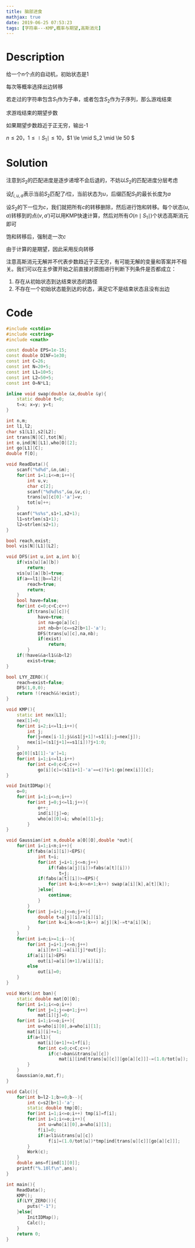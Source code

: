 ```yaml
---
title: 脑部进食
mathjax: true
date: 2019-06-25 07:53:23
tags: [字符串---KMP,概率与期望,高斯消元]
---
```


# Description

给一个$n$个点的自动机，初始状态是1

每次等概率选择出边转移

若走过的字符串包含$S_1$作为子串，或者包含$S_2$作为子序列，那么游戏结束

求游戏结束的期望步数

如果期望步数趋近于正无穷，输出-1

$n \le 20$，$1 \le \mid S_1 \mid \le 10$，$1 \le \mid S_2 \mid \le 50 $

<!-- more -->

# Solution

注意到$S_2$的匹配进度是逐步递增不会后退的，不妨以$S_2$的匹配进度分层考虑

设$f_{i,u,a}$表示当前$S_2$匹配了$i$位，当前状态为$u$，后缀匹配$S_1$的最长长度为$a$

设$S_2$的下一位为$c$，我们就把所有$c$的转移删除，然后进行饱和转移。每个状态$(u,a)$转移到的点$(v,a')$可以用KMP快速计算，然后对所有$O(n\mid S_1\mid)$个状态高斯消元即可

饱和转移后，强制走一次$c$

由于计算的是期望，因此采用反向转移

注意高斯消元无解并不代表步数趋近于正无穷，有可能无解的变量和答案并不相关。我们可以在主步骤开始之前直接对原图进行判断下列条件是否都成立：

1. 存在从初始状态到达结束状态的路径
2. 不存在一个初始状态能到达的状态，满足它不是结束状态且没有出边

# Code

```c++
#include <cstdio>
#include <cstring>
#include <cmath>

const double EPS=1e-15;
const double DINF=1e30;
const int C=26;
const int N=20+5;
const int L1=10+5;
const int L2=50+5;
const int O=N*L1;

inline void swap(double &x,double &y){
	static double t=0;
	t=x; x=y; y=t;
}

int n,m;
int l1,l2;
char s1[L1],s2[L2];
int trans[N][C],tot[N];
int o,ind[N][L1],who[O][2];
int go[L1][C];
double f[O];

void ReadData(){
	scanf("%d%d",&n,&m);
	for(int i=1;i<=m;i++){
		int u,v;
		char c[2];
		scanf("%d%d%s",&u,&v,c);
		trans[u][c[0]-'a']=v;
		tot[u]++;
	}
	scanf("%s%s",s1+1,s2+1);
	l1=strlen(s1+1);
	l2=strlen(s2+1);
}

bool reach,exist;
bool vis[N][L1][L2];

void DFS(int u,int a,int b){
	if(vis[u][a][b])
		return;
	vis[u][a][b]=true;
	if(a==l1||b==l2){
		reach=true;
		return;
	}
	bool have=false;
	for(int c=0;c<C;c++)
		if(trans[u][c]){
			have=true;
			int na=go[a][c];
			int nb=b+(c==s2[b+1]-'a');
			DFS(trans[u][c],na,nb);
			if(exist)
				return;
		}
	if(!have&&a<l1&&b<l2)
		exist=true;
}

bool LYY_ZERO(){
	reach=exist=false;
	DFS(1,0,0);
	return !(reach&&!exist);
}

void KMP(){
	static int nex[L1];
	nex[1]=0;
	for(int i=2;i<=l1;i++){
		int j;
		for(j=nex[i-1];j&&s1[j+1]!=s1[i];j=nex[j]);
		nex[i]=(s1[j+1]==s1[i])?j+1:0;
	}
	go[0][s1[1]-'a']=1;
	for(int i=1;i<=l1;i++)
		for(int c=0;c<C;c++)
			go[i][c]=(s1[i+1]-'a'==c)?i+1:go[nex[i]][c];
}

void InitIDMap(){
	o=0;
	for(int i=1;i<=n;i++)
		for(int j=0;j<=l1;j++){
			o++;
			ind[i][j]=o;
			who[o][0]=i; who[o][1]=j;
		}
}

void Gaussian(int n,double a[O][O],double *out){
    for(int i=1;i<n;i++){
        if(fabs(a[i][i])<EPS){
            int t=i;
            for(int j=i+1;j<=n;j++)
                if(fabs(a[j][i])>fabs(a[t][i]))
                    t=j;
            if(fabs(a[t][i])>=EPS){
                for(int k=i;k<=n+1;k++) swap(a[i][k],a[t][k]);
            }else{
                continue;
            }
        }
        for(int j=i+1;j<=n;j++){
            double t=a[j][i]/a[i][i];
            for(int k=i;k<=n+1;k++) a[j][k]-=t*a[i][k];
        }
    }
    for(int i=n;i>=1;i--){
        for(int j=i+1;j<=n;j++)
            a[i][n+1]-=a[i][j]*out[j];
        if(a[i][i]>EPS)
            out[i]=a[i][n+1]/a[i][i];
        else
			out[i]=0;
    }
}

void Work(int ban){
	static double mat[O][O];
	for(int i=1;i<=o;i++)
		for(int j=1;j<=o+1;j++)
			mat[i][j]=0;
	for(int i=1;i<=o;i++){
		int u=who[i][0],a=who[i][1];
		mat[i][i]+=1;
		if(a<l1){
			mat[i][o+1]+=1+f[i];
			for(int c=0;c<C;c++)
				if(c!=ban&&trans[u][c])
					mat[i][ind[trans[u][c]][go[a][c]]]-=(1.0/tot[u]);
		}
	}
	Gaussian(o,mat,f);
}

void Calc(){
	for(int b=l2-1;b>=0;b--){
		int c=s2[b+1]-'a';
		static double tmp[O];
		for(int i=1;i<=o;i++) tmp[i]=f[i];
		for(int i=1;i<=o;i++){
			int u=who[i][0],a=who[i][1];
			f[i]=0;
			if(a<l1&&trans[u][c])
				f[i]=(1.0/tot[u])*tmp[ind[trans[u][c]][go[a][c]]];
		}
		Work(c);
	}
	double ans=f[ind[1][0]];
	printf("%.10lf\n",ans);
}

int main(){
	ReadData();
	KMP();
	if(LYY_ZERO()){
		puts("-1");
	}else{
		InitIDMap();
		Calc();
	}
	return 0;
}
```

